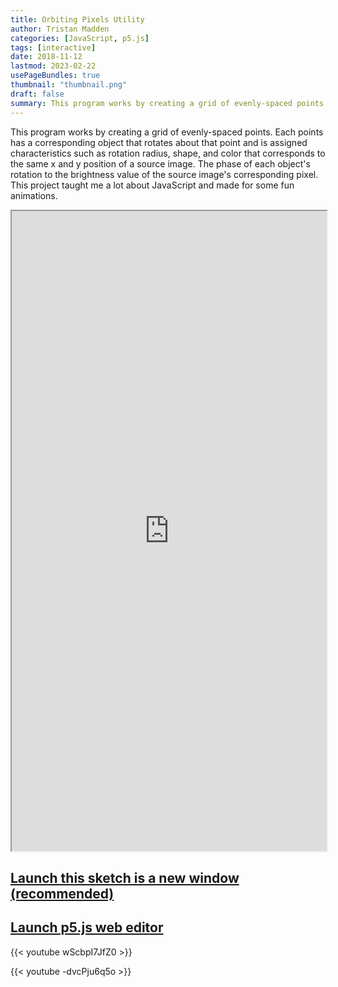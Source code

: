```yaml
---
title: Orbiting Pixels Utility
author: Tristan Madden
categories: [JavaScript, p5.js]
tags: [interactive]
date: 2018-11-12
lastmod: 2023-02-22
usePageBundles: true
thumbnail: "thumbnail.png"
draft: false
summary: This program works by creating a grid of evenly-spaced points. Each points has a corresponding object that rotates about that point and is assigned characteristics such as rotation radius, shape, and color that corresponds to the same x and y position of a source image. The phase of each object's rotation to the brightness value of the source image's corresponding pixel. This project taught me a lot about JavaScript and made for some fun animations.
---
```


This program works by creating a grid of evenly-spaced points. Each points has a corresponding object that rotates about that point and is assigned characteristics such as rotation radius, shape, and color that corresponds to the same x and y position of a source image. The phase of each object's rotation to the brightness value of the source image's corresponding pixel. This project taught me a lot about JavaScript and made for some fun animations.

<iframe width=100% height=1024px src="https://editor.p5js.org/Berkanan/full/P61irisoa"></iframe>

<h2><a href="https://editor.p5js.org/Berkanan/full/P61irisoa" target="_blank">Launch this sketch is a new window (recommended)</a></h2>

<h2><a href="https://editor.p5js.org/Berkanan/sketches/P61irisoa">Launch p5.js web editor</a></h2>

{{< youtube wScbpI7JfZ0 >}}

{{< youtube -dvcPju6q5o >}}